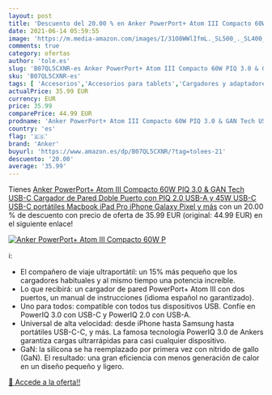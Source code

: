 ```yaml
---
layout: post
title: 'Descuento del 20.00 % en Anker PowerPort+ Atom III Compacto 60W P'
date: 2021-06-14 05:59:55
image: 'https://m.media-amazon.com/images/I/31O8WWlIfmL._SL500_._SL400_.jpg'
comments: true
category: ofertas
author: 'tole.es'
slug: 'B07QL5CXNR-es Anker PowerPort+ Atom III Compacto 60W PIQ 3.0 & GAN Tech...'
sku: 'B07QL5CXNR-es'
tags: [ 'Accesorios','Accesorios para tablets','Cargadores y adaptadores para tablets','Informática','anker','ipad','iphone', ]
actualPrice: 35.99 EUR
currency: EUR
price: 35.99
comparePrice: 44.99 EUR
prodname: 'Anker PowerPort+ Atom III Compacto 60W PIQ 3.0 & GAN Tech USB-C Cargador de Pared  Doble Puerto con PIQ 2.0 USB-A y 45W USB-C  USB-C portátiles  Macbook  iPad Pro  iPhone  Galaxy  Pixel y más'
country: 'es'
flag: '🇪🇸'
brand: 'Anker'
buyurl: 'https://www.amazon.es/dp/B07QL5CXNR/?tag=tolees-21'
descuento: '20.00'
average: '35.99'
---
```


Tienes [Anker PowerPort+ Atom III Compacto 60W PIQ 3.0 & GAN Tech USB-C Cargador de Pared  Doble Puerto con PIQ 2.0 USB-A y 45W USB-C  USB-C portátiles  Macbook  iPad Pro  iPhone  Galaxy  Pixel y más](https://www.amazon.es/dp/B07QL5CXNR/?tag=tolees-21) con un 20.00 % de descuento con precio de oferta de 35.99 EUR (original: 44.99 EUR) en el siguiente enlace!

[![Anker PowerPort+ Atom III Compacto 60W P](https://m.media-amazon.com/images/I/31O8WWlIfmL._SL500_._SL400_.jpg)](https://www.amazon.es/dp/B07QL5CXNR/?tag=tolees-21)

ℹ️:

- El compañero de viaje ultraportátil: un 15% más pequeño que los cargadores habituales y al mismo tiempo una potencia increíble.
- Lo que recibirá: un cargador de pared PowerPort+ Atom III con dos puertos, un manual de instrucciones (idioma español no garantizado).
- Uno para todos: compatible con todos tus dispositivos USB. Confíe en PowerIQ 3.0 con USB-C y PowerIQ 2.0 con USB-A.
- Universal de alta velocidad: desde iPhone hasta Samsung hasta portátiles USB-C-C, y más. La famosa tecnología PowerIQ 3.0 de Ankers garantiza cargas ultrarrápidas para casi cualquier dispositivo.
- GaN: la silicona se ha reemplazado por primera vez con nitrido de gallo (GaN). El resultado: una gran eficiencia con menos generación de calor en un diseño pequeño y ligero.

[🛒 Accede a la oferta!!](https://www.amazon.es/dp/B07QL5CXNR/?tag=tolees-21)
